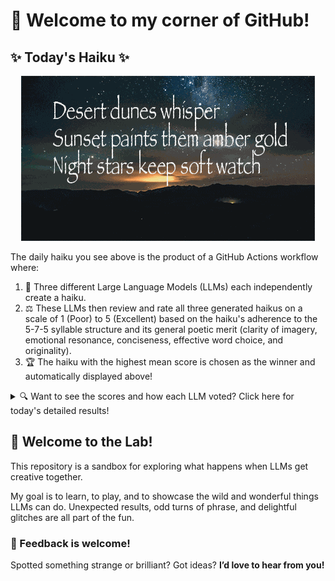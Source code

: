 # 👋 Welcome to my corner of GitHub!

## ✨ Today's Haiku ✨

<p align="center">
  <img src="assets/haiku.gif" alt="Hive Mind - AI Collaboration Concept"/>
</p>

The daily haiku you see above is the product of a GitHub Actions workflow where:

1.  🐝 Three different Large Language Models (LLMs) each independently create a haiku.
2.  ⚖️ These LLMs then review and rate all three generated haikus on a scale of 1 (Poor) to 5 (Excellent) based on the haiku's adherence to the 5-7-5 syllable structure and its general poetic merit (clarity of imagery, emotional resonance, conciseness, effective word choice, and originality).
3.  🏆 The haiku with the highest mean score is chosen as the winner and automatically displayed above!

<details>
<summary>🔍 Want to see the scores and how each LLM voted? Click here for today's detailed results!</summary>

<div id="stats_marker"></div>

| Haiku | Generated By | Rated by `Llama 4 Scout` | Rated by `Llama 3.3` | Rated by `GPT OSS 120B` | Mean Score | Std Dev | Status |
| :---------------------------------------------- | :----------- | :----------------- | :---------------- | :----------------- | :--------- | :--------- | :-------- |
*Softly glows the ember<br>Golden warmth on winter's stone<br>Nature's quiet spark* | Llama 4 Scout | 4 / 5 | 5 / 5 | 3 / 5| 4.0 | 1.0 |  |
*Rustic wooden bridge <br>Weathered planks beneath my feet <br>Nature's gentle span* | Llama 3.3 | 3 / 5 | 4 / 5 | 4 / 5| 3.67 | 0.5774 |  |
*Desert dunes whisper<br>Sunset paints them amber gold<br>Night stars keep soft watch* | GPT OSS 120B | 5 / 5 | 5 / 5 | 5 / 5| 5.0 | 0.0 | 🏆 Winner |
</details>


## 🧪 Welcome to the Lab!

This repository is a sandbox for exploring what happens when LLMs get creative together. 

My  goal is to learn, to play, and to showcase the wild and wonderful things LLMs can do. Unexpected results, odd turns of phrase, and delightful glitches are all part of the fun.

### 💬 Feedback is welcome!

Spotted something strange or brilliant? Got ideas? **I’d love to hear from you!**